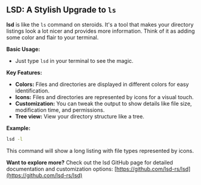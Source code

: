 ## LSD: A Stylish Upgrade to `ls`

**lsd** is like the `ls` command on steroids. It's a tool that makes your directory listings look a lot nicer and provides more information. Think of it as adding some color and flair to your terminal.

**Basic Usage:**

- Just type `lsd` in your terminal to see the magic.

**Key Features:**

- **Colors:** Files and directories are displayed in different colors for easy identification.
- **Icons:** Files and directories are represented by icons for a visual touch.
- **Customization:** You can tweak the output to show details like file size, modification time, and permissions.
- **Tree view:** View your directory structure like a tree.

**Example:**

```bash
lsd -l
```

This command will show a long listing with file types represented by icons.

**Want to explore more?** Check out the lsd GitHub page for detailed documentation and customization options: [https://github.com/lsd-rs/lsd](https://github.com/lsd-rs/lsd)
